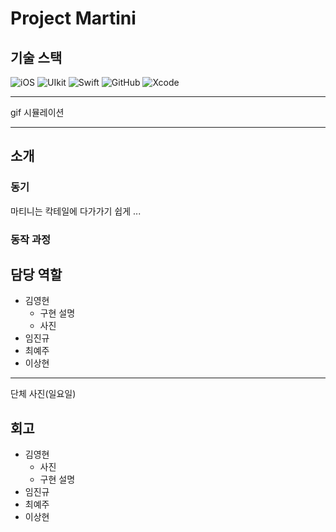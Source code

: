 # Project Martini

## 기술 스택

![iOS](https://img.shields.io/badge/-000000?style=flat&logo=ios)  ![UIkit](https://img.shields.io/badge/UIkit-000000?style=flat&logo=UIkit) ![Swift](https://img.shields.io/badge/Swift-000000?style=flat&logo=Swift)   ![GitHub](https://img.shields.io/badge/-GitHub-181717?style=flat-square&logo=github)    ![Xcode](https://img.shields.io/badge/-Xcode-000000?style=flat-square&logo=Xcode)

---

gif 시뮬레이션

---

## 소개

### 동기

마티니는 칵테일에 다가가기 쉽게 ...

### 동작 과정



## 담당 역할

- 김영현
  - 구현 설명
  - 사진
- 임진규
- 최예주
- 이상현

---



단체 사진(일요일)

## 회고

- 김영현
  - 사진
  - 구현 설명
- 임진규
- 최예주
- 이상현

